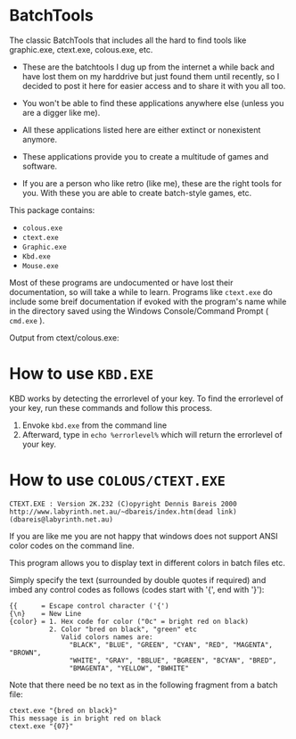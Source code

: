 # BatchTools
The classic BatchTools that includes all the hard to find tools like graphic.exe, ctext.exe, colous.exe, etc.

- These are the batchtools I dug up from the internet a while back and have lost them on my harddrive but just found them until recently, so I decided to post it here for easier access and to share it with you all too.

- You won't be able to find these applications anywhere else (unless you are a digger like me).

- All these applications listed here are either extinct or nonexistent anymore.

- These applications provide you to create a multitude of games and software.

- If you are a person who like retro (like me), these are the right tools for you. With these you are able to create batch-style games, etc.

This package contains:

- `colous.exe`
- `ctext.exe`
- `Graphic.exe`
- `Kbd.exe`
- `Mouse.exe`

Most of these programs are undocumented or have lost their documentation, so will take a while to learn. Programs like `ctext.exe` do include some breif documentation if evoked with the program's name while in the directory saved using the Windows Console/Command Prompt ( `cmd.exe` ).

Output from ctext/colous.exe:
# How to use `KBD.EXE`

KBD works by detecting the errorlevel of your key. To find the errorlevel of your key, run these commands and follow this process.
 1. Envoke `kbd.exe` from the command line
 1. Afterward, type in `echo %errorlevel%` which will return the errorlevel of your key.

# How to use `COLOUS/CTEXT.EXE`

`CTEXT.EXE : Version 2K.232 (C)opyright Dennis Bareis 2000`
<br>
`http://www.labyrinth.net.au/~dbareis/index.htm(dead link) (dbareis@labyrinth.net.au)`

If you are like me you are not happy that windows does not support ANSI color
codes on the command line.

This program allows you to display text in different colors in batch files etc.

Simply specify the text (surrounded by double quotes if required) and
imbed any control codes as follows (codes start with '{', end with '}'):

    {{      = Escape control character ('{')
    {\n}    = New Line
    {color} = 1. Hex code for color ("0c" = bright red on black)
              2. Color "bred on black", "green" etc
                 Valid colors names are:
                   "BLACK", "BLUE", "GREEN", "CYAN", "RED", "MAGENTA", "BROWN",
                   "WHITE", "GRAY", "BBLUE", "BGREEN", "BCYAN", "BRED",
                   "BMAGENTA", "YELLOW", "BWHITE"

Note that there need be no text as in the following fragment from a
batch file:

    ctext.exe "{bred on black}"
    This message is in bright red on black
    ctext.exe "{07}"
